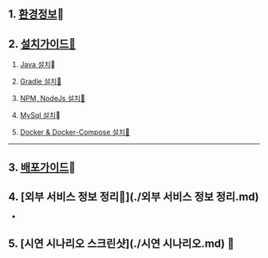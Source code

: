 ## 1. [환경정보](./Environment.md):link:





## 2. [설치가이드:link:](./installation/)



1. [Java 설치](./installation/Java.md):link:

2. [Gradle 설치:link:](./installation/Gradle.md)

3. [NPM, NodeJs 설치:link:](./installation/NPM,NodeJs.md)

4. [MySql 설치](./installation/MySql.md):link:

5. [Docker & Docker-Compose 설치:link:](./installation/Docker%20&%20Docker-Compose.md)

   



-------------------------------------------

## 3. [배포가이드](./Deployment.md):link:





## 4. [외부 서비스 정보 정리:link:](./외부 서비스 정보 정리.md)

+ 



## 5. [시연 시나리오 스크린샷](./시연 시나리오.md) :link:

